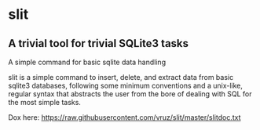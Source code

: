 # slit
## A trivial tool for trivial SQLite3 tasks

A simple command for basic sqlite data handling

slit is a simple command to insert, delete, and extract data from basic 
sqlite3 databases, following some minimum conventions and a unix-like,
regular syntax that abstracts the user from the bore of dealing with 
SQL for the most simple tasks.

Dox here:
https://raw.githubusercontent.com/vruz/slit/master/slitdoc.txt
